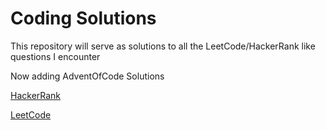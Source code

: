 # Coding Solutions

This repository will serve as solutions to all the LeetCode/HackerRank like questions I encounter  

Now adding AdventOfCode Solutions

[HackerRank](https://www.hackerrank.com/jtcool0920)  

[LeetCode](https://leetcode.com/jtman5/)  
